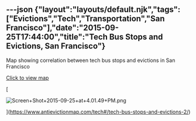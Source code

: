 ---json
{"layout":"layouts/default.njk","tags":["Evictions","Tech","Transportation","San Francisco"],"date":"2015-09-25T17:44:00","title":"Tech Bus Stops and Evictions, San Francisco"}
---

Map showing correlation between tech bus stops and evictions in San Francisco

[Click to view map](http://www.antievictionmappingproject.net/techbusevictions.html)

[

![Screen+Shot+2015-09-25+at+4.01.49+PM.png](https://images.squarespace-cdn.com/content/v1/52b7d7a6e4b0b3e376ac8ea2/1514054673797-777S7VXB5EWT3C79SDHV/ke17ZwdGBToddI8pDm48kBiPYk1heaOS5K167lP1s_JZw-zPPgdn4jUwVcJE1ZvWQUxwkmyExglNqGp0IvTJZamWLI2zvYWH8K3-s_4yszcp2ryTI0HqTOaaUohrI8PIgEqi0rdJo7ljdsIg6Vu_8x2YTxTnuGLXF3uRHfoot_g/Screen%2BShot%2B2015-09-25%2Bat%2B4.01.49%2BPM.png)

](https://www.antievictionmap.com/tech#/tech-bus-stops-and-evictions-2/)